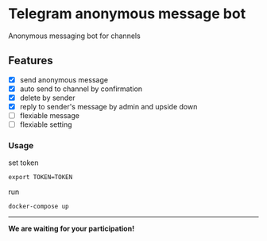 # Telegram anonymous message bot

Anonymous messaging bot for channels

## Features

- [x] send anonymous message
- [x] auto send to channel by confirmation
- [x] delete by sender
- [x] reply to sender's message by admin and upside down
- [ ] flexiable message
- [ ] flexiable setting

### Usage

set token

```shell
export TOKEN=TOKEN
```

run

```shell
docker-compose up
```

---

**We are waiting for your participation!**
